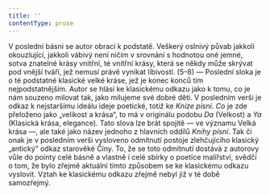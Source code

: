 ```yaml
---
title: ''
contentType: prose
---
```


<section>

V poslední básni se autor obrací k podstatě. Veškerý oslnivý půvab jakkoli okouzlující, jakkoli vábivý není ničím v srovnání s hodnotou oné jemné, sotva znatelné krásy vnitřní, té vnitřní krásy, která se někdy může skrývat pod vnější tváří, jež nemusí právě vynikat líbivostí. (5–8) — Poslední sloka je o té podstatné klasické velké kráse, jež je konec konců tím nejpodstatnějším. Autor se hlásí ke klasickému odkazu jako k tomu, co je nám souzeno milovat tak, jako milujeme své dobré děti. V posledním verši je odkaz k nejstaršímu ideálu ideje poetické, totiž ke _Knize_ _písní_. _Co_ je zde přeloženo jako „velikost a krása“, to má v originálu podobu _Da_ (Velkost) a _Ya_ (Klasická krása, elegance). Tato slova lze brát spojitě — ve významu Velká krása —, ale také jako název jednoho z hlavních oddílů _Knihy_ _písní_. Tak či onak je v posledním verši vysloveno odmítnutí postoje zlehčujícího klasický „antický“ odkaz starověké Číny. To, že se toto odmítnutí dostává z autorovy vůle do pointy celé básně a vlastně i celé sbírky o poetice malířství, svědčí o tom, že bylo zřejmě aktuální tímto způsobem se ke klasickému odkazu vyslovit. Vztah ke klasickému odkazu zřejmě nebyl již v té době samozřejmý.

</section>

